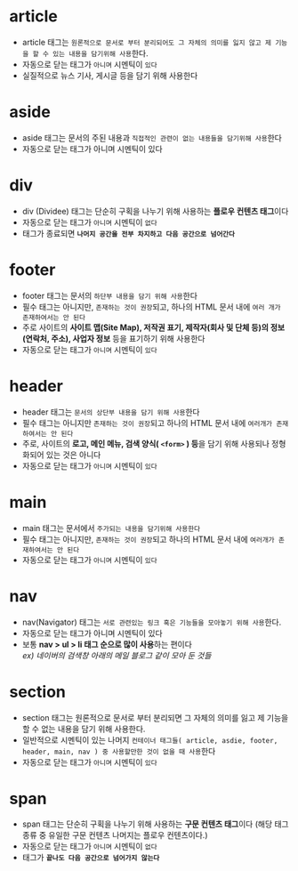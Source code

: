 # article
* article 태그는 `원론적으로 문서로 부터 분리되어도 그 자체의 의미를 잃지 않고 제 기능을 할 수 있는 내용을 담기위해 사용`한다.
* 자동으로 닫는 태그가 `아니며` 시멘틱이 `있다`
* 실질적으로 뉴스 기사, 게시글 등을 담기 위해 사용한다
# aside
* aside 태그는 문서의 주된 내용과 `직접적인 관련이 없는 내용들을 담기위해 사용`한다
* 자동으로 닫는 태그가 아니며 시멘틱이 있다
# div
* div (Dividee) 태그는 단순히 구획을 나누기 위해 사용하는 **플로우 컨텐츠 태그**이다
* 자동으로 닫는 태그가 `아니며` 시멘틱이 `없다`
* 태그가 종료되면 **`나머지 공간을 전부 차지하고 다음 공간으로 넘어간다`**
# footer
* footer 태그는 문서의 `하단부 내용을 담기 위해 사용`한다
* 필수 태그는 아니지만, `존재하는 것이 권장`되고, 하나의 HTML 문서 내에 `여러 개가 존재하여서는 안 된다`
* 주로 사이트의 **사이트 맵(Site Map), 저작권 표기, 제작자(회사 및 단체 등)의 정보(연락처, 주소), 사업자 정보** 등을 표기하기 위해 사용한다
* 자동으로 닫는 태그가 `아니며` 시멘틱이 `있다`
# header
* header 태그는 `문서의 상단부 내용을 담기 위해 사용`한다
* 필수 태그는 아니지만 `존재하는 것이 권장`되고 하나의 HTML 문서 내에 `여러개가 존재하여서는 안 된다`
* 주로, 사이트의 **로고, 메인 메뉴, 검색 양식( `<form>` ) 등**을 담기 위해 사용되나 정형화되어 있는 것은 아니다
* 자동으로 닫는 태그가 `아니며` 시멘틱이 `있다`
# main
* main 태그는 문서에서 `주가되는 내용을 담기위해 사용한다`
* 필수 태그는 아니지만, `존재하는 것이 권장`되고 하나의 HTML 문서 내에 `여러개가 존재하여서는 안 된다`
* 자동으로 닫는 태그가 `아니며` 시멘틱이 `있다`
# nav
* nav(Navigator) 태그는 `서로 관련있는 링크 혹은 기능들을 모아놓기 위해 사용`한다.
* 자동으로 닫는 태그가 아니며 시멘틱이 있다
* 보통 **nav > ul > li 태그 순으로 많이 사용**하는 편이다<br>*ex) 네이버의 검색창 아래의 메일 블로그 같이 모아 둔 것들*
# section
* section 태그는 원론적으로 문서로 부터 분리되면 그 자체의 의미를 잃고 제 기능을 할 수 없는 내용을 담기 위해 사용한다.
* 일반적으로 시멘틱이 있는 나머지 `컨테이너 태그들( article, asdie, footer, header, main, nav ) 중 사용할만한 것이 없을 때 사용`한다
* 자동으로 닫는 태그가 `아니며` 시멘틱이 `있다`
# span
* span 태그는 단순히 구획을 나누기 위해 사용하는 **구문 컨텐츠 태그**이다 (해당 태그 종류 중 유일한 구문 컨텐츠 나머지는 플로우 컨텐츠이다.)
* 자동으로 닫는 태그가 `아니며` 시멘틱이 `없다`
* 태그가 **`끝나도 다음 공간으로 넘어가지 않는다`**